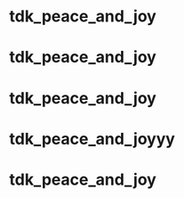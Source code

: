 # tdk_peace_and_joy
# tdk_peace_and_joy
# tdk_peace_and_joy
# tdk_peace_and_joyyy
# tdk_peace_and_joy
